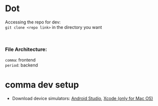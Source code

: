 # Dot

Accessing the repo for dev:<br>
`git clone <repo link>` in the directory you want

<br>

### File Architecture: 
`comma`: frontend
<br>
`period`: backend

# comma dev setup
- Download device simulators: [Android Studio](https://developer.android.com/studio?gclid=Cj0KCQjw4NujBhC5ARIsAF4Iv6dFWBwdrMv-PXQoY29PKVrYxCf88HfVdX7PB0kUfe-TopkNTDQPh04aArVAEALw_wcB&gclsrc=aw.ds), [Xcode (only for Mac OS)](https://developer.apple.com/xcode/)

